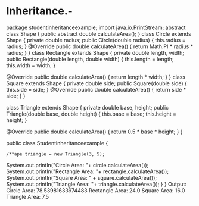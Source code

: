 # Inheritance.-
package studentinheritanceexample;
import java.io.PrintStream;
abstract class Shape {
public abstract double calculateArea();
}
class Circle extends Shape {
private double radius;
public Circle(double radius) {
this.radius = radius;
}
@Override
public double calculateArea() {
return Math.PI * radius * radius;
}
}
class Rectangle extends Shape {
private double length, width;
public Rectangle(double length, double width) {
this.length = length;
this.width = width;
}

@Override
public double calculateArea() {
return length * width;
}
}
class Square extends Shape {
private double side;
public Square(double side) {
this.side = side;
}
@Override
public double calculateArea() {
return side * side;
}
}

class Triangle extends Shape {
private double base, height;
public Triangle(double base, double height) {
this.base = base;
this.height = height;
}

@Override
public double calculateArea() {
return 0.5 * base * height;
}
}

public class Studentinheritanceexample {

    /**ape triangle = new Triangle(3, 5);

System.out.println("Circle Area: "+ circle.calculateArea());
System.out.println("Rectangle Area: "+ rectangle.calculateArea());
System.out.println("Square Area: " + square.calculateArea());
System.out.println("Triangle Area: "+ triangle.calculateArea());
    }
}
Output:
Circle Area: 78.53981633974483
Rectangle Area: 24.0
Square Area: 16.0
Triangle Area: 7.5
